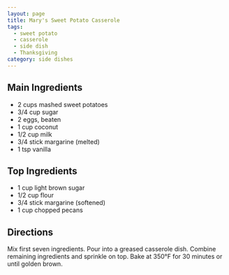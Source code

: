 ```yaml
---
layout: page
title: Mary's Sweet Potato Casserole
tags:
  - sweet potato
  - casserole
  - side dish
  - Thanksgiving
category: side dishes
---
```


## Main Ingredients
* 2 cups mashed sweet potatoes
* 3/4 cup sugar
* 2 eggs, beaten
* 1 cup coconut
* 1/2 cup milk
* 3/4 stick margarine (melted)
* 1 tsp vanilla

## Top Ingredients
* 1 cup light brown sugar
* 1/2 cup flour
* 3/4 stick margarine (softened)
* 1 cup chopped pecans

## Directions
Mix first seven ingredients. Pour into a greased casserole dish. Combine remaining ingredients and sprinkle on top. Bake at 350°F for 30 minutes or until golden brown.
